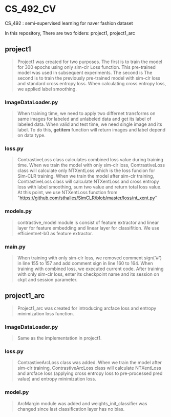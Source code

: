 # CS_492_CV
CS_492 : semi-supervised learning for naver fashion dataset

In this repository, There are two folders: project1, project1_arc

## project1
> Project1 was created for two purposes. The first is to train the model for 300 epochs using only sim-clr Loss function. This pre-trained model was used in subsequent experiments. The second is The second is to train the previously pre-trained model with sim-clr loss and standard cross entropy loss. When calculating cross entropy loss, we applied label smoothing.

### ImageDataLoader.py
> When training time, we need to apply two differnet transforms on same images for labeled and unlabeled data and get its label of labeled data. When valid and test time, we need single image and its label. To do this, __getitem__ function will return images and label depend on data type. 

### loss.py
> ContrastiveLoss class calculates combined loss value during training time. When we train the model with only sim-clr loss, ContrastiveLoss class will calculate only NTXentLoss which is the loss funcion for Sim-CLR training. When we train the model after sim-clr training, ContrastiveLoss class will calculate NTXentLoss and cross entropy loss with label smoothing, sum two value and return total loss value. At this point, we use NTXentLoss function from "https://github.com/sthalles/SimCLR/blob/master/loss/nt_xent.py"

### models.py
> contrastive_model module is consist of feature extractor and linear layer for feature embedding and linear layer for classifition. We use efficientnet-b0 as feature extractor.

### main.py
> When training with only sim-clr loss, we removed comment sign('#') in line 155 to 157 and add comment sign in line 160 to 164. When training with combined loss, we executed current code. After training with only sim-clr loss, enter its checkpoint name and its session on ckpt and session parameter.


## project1_arc
> Project1_arc was created for introducing arcface loss and entropy minimization loss function.

### ImageDataLoader.py
> Same as the implementation in project1.

### loss.py
> ContrastiveArcLoss class was added. When we train the model after sim-clr training, ContrastiveArcLoss class will calculate NTXentLoss and arcface loss (applying cross entropy loss to pre-processed pred value) and entropy minimization loss.

### model.py
> ArcMargin module was added and weights_init_classifier was changed since last classification layer has no bias.

